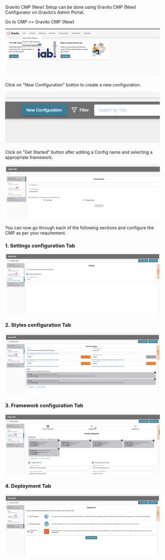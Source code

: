 Gravito CMP (New) Setup can be done using Gravito CMP (New) Configurator on Gravito’s Admin Portal.

Go to CMP >> Gravito CMP (New)

![](./img/configurator_link.png)

Click on "New Configuration" button to create a new configuration.

![](./img/new_config.png)

Click on "Get Started" button after adding a Config name and selecting a appropriate framework.

![](./img/configurator_setup.png)

You can now go through each of the following sections and configure the CMP as per your requirement.

### 1. Settings configuration Tab

![](./img/settings_tab.png)

### 2. Styles configuration Tab

![](./img/style_tab.png)

### 3. Framework configuration Tab

![](./img/standard_cmp_tab.png)

### 4. Deployment Tab

![](./img/deployment_tab.png)
